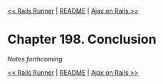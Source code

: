 [&lt;&lt; Rails Runner](ch197-rails-runner.md) | [README](README.md) | [Ajax on Rails &gt;&gt;](ch199-ajax-on-rails.md)

# Chapter 198. Conclusion

*Notes forthcoming*

[&lt;&lt; Rails Runner](ch197-rails-runner.md) | [README](README.md) | [Ajax on Rails &gt;&gt;](ch199-ajax-on-rails.md)